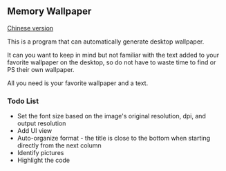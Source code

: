 ## Memory Wallpaper
[Chinese version](/doc/README_CN.md)

This is a program that can automatically generate desktop wallpaper.

It can you want to keep in mind but not familiar with the text added to your favorite wallpaper on the desktop, so do not have to waste time to find or PS their own wallpaper.

All you need is your favorite wallpaper and a text.

### Todo List
- Set the font size based on the image's original resolution, dpi, and output resolution
- Add UI view
- Auto-organize format - the title is close to the bottom when starting directly from the next column
- Identify pictures
- Highlight the code